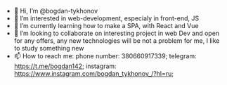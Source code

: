 - 👋 Hi, I’m @bogdan-tykhonov
- 👀 I’m interested in web-development, especialy in front-end, JS
- 🌱 I’m currently learning how to make a SPA, with React and Vue
- 💞️ I’m looking to collaborate on interesting project in web Dev and open for any offers, any new technologies will be not a problem for me, I like to study something new
- 📫 How to reach me: 
phone number: 380660917339;
telegram: https://t.me/bogdan142;
instagram: https://www.instagram.com/bogdan_tykhonov_/?hl=ru;


